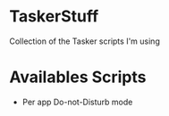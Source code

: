 # TaskerStuff
Collection of the Tasker scripts I'm using



# Availables Scripts

- Per app Do-not-Disturb mode


